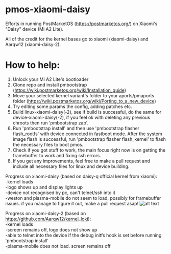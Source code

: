 # pmos-xiaomi-daisy
Efforts in running PostMarketOS (https://postmarketos.org/) on Xiaomi's "Daisy" device (Mi A2 Lite).

All of the credit for the kernel bases go to xiaomi (xiaomi-daisy) and Aarqw12 (xiaomi-daisy-2).

# How to help: 
1) Unlock your Mi A2 Lite's bootloader
2) Clone repo and install pmbootstrap (https://wiki.postmarketos.org/wiki/Installation_guide)
3) Move your selected kernel variant's folder to your aports/pmaports folder (https://wiki.postmarketos.org/wiki/Porting_to_a_new_device)
4) Try editing some params the config, adding patches etc.
5) Build linux-xiaomi-daisy(-2), see if build is successful, do the same for device-xiaomi-daisy(-2), if you feel ok with deleting any previous chroots then run 'pmbootstrap zap'.
6) Run 'pmbootstrap install' and then use 'pmbootstrap flasher flash_rootfs' with device connected in fastboot mode. After the system image flash is successful, run 'pmbootstrap flasher flash_kernel' to flash the necessary files to boot pmos.
7) Check if you got stuff to work, the main focus right now is on getting the framebuffer to work and fixing ssh errors.
8) If you get any improvements, feel free to make a pull request and include all necessary files for linux and device building.

Progress on xiaomi-daisy (based on daisy-q official kernel from xiaomi):<br/>
-kernel loads<br/>
-logo shows up and display lights up<br/>
-device not recognised by pc, can't telnet/ssh into it<br/>
-weston and plasma-mobile do not seem to load, possibly for framebuffer issues. if you manage to figure it out, make a pull request asap!
![alt text](https://raw.githubusercontent.com/matthew-5pl/pmos-xiaomi-daisy/master/xiaomi-daisy-preview.jpg)


Progress on xiaomi-daisy-2 (based on https://github.com/Aarqw12/kernel_loki):<br/>
-kernel loads<br/>
-screen remains off, logo does not show up<br/>
-able to telnet into the device if the debug initfs hook is set before running 'pmbootstrap install'<br/>
-plasma-mobile does not load. screen remains off
